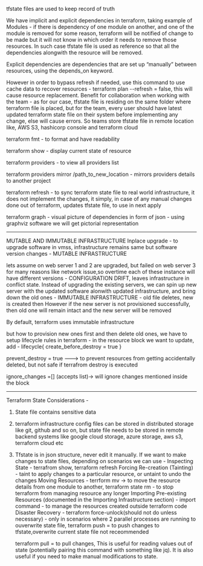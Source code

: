 tfstate files are used to keep record of truth

We have implicit and explicit dependencies in terraform, taking example of Modules - if there is dependency of one module on another, 
and one of the module is removed for some reason, terraform will be notified of change to be made but it will not know in which order it needs
to remove those resources.
In such case tfstate file is used as reference so that all the dependencies alongwith the resource will be removed. 


Explicit dependencies are dependencies that are set up “manually” between resources, using the depends_on keyword.


However in order to bypass refresh if needed, use this command to use cache data to recover resources - terraform plan --refresh = false, 
this will cause resource replacement. 
Benefit for collaboration when working with the team -
as for our case, tfstate file is residing on the same folder where terraform file is placed, but for the team, every user should have latest 
updated terraform state file on their system before implementing any change, else will cause errors.
So teams store tfstate file in remote location like, AWS S3, hashicorp console and terraform cloud

terraform fmt - to format and have readability

terraform show - display current state of resource

terraform providers - to view all providers list

terraform providers mirror /path_to_new_location - mirrors providers details to another project

terraform refresh - to sync terraform state file to real world infrastructure, it does not implement the changes, it simply, in case of any manual changes done out of terraform, updates tfstate file, to use in next apply

terraform graph - visual picture of dependencies in form of json - using graphviz software we will get pictorial representation

--------------------------------------
MUTABLE AND IMMUTABLE INFRASTRUCTURE
Inplace upgrade - to upgrade software in vmss, infrastructure remains same but software version changes - MUTABLE INFRASTRUCTURE

lets assume on web server 1 and 2 are upgraded, but failed on web server 3 for many reasons like network issue,so overtime each of these instance will have different versions - CONFIGURATION DRIFT, leaves infrastructure in conflict state.
Instead of upgrading the existing servers, we can spin up new server with the updated software alonwith updated infrastructure, and bring down the 
old ones - IMMUTABLE INFRASTRUCTURE - old file deletes, new is created then
However if the new server is not provisioned successfully, then old one will remain intact and the new server will be removed

By default, terraform uses immutable infrastructure

but how to provision new ones first and then delete old ones, we have to setup lifecycle rules in terraform -
in the resource block we want to update, add -
lifecycle{
    create_before_destroy = true
}

prevent_destroy = true ---> to prevent resources from getting accidentally deleted, but not safe if terrafrom destroy is executed

ignore_changes =[] (accepts list)-> will ignore changes mentioned inside the block

--------------------------------------
Terraform State Considerations -
1. State file contains sensitive data
2. terraform infrastructure config files can be stored in distributed storage like git, github and so on, but state file needs to be stored in 
    remote backend systems like google cloud storage, azure storage, aws s3, terraform cloud etc
3. Tfstate is in json structure, never edit it manually. If we want to make changes to state files, depending on scenarios we can use -
    Inspecting State - terrafrom show, terraform refresh
    Forcing Re-creation (Tainting) - taint to apply changes to a particular resource, or untaint to undo the changes
    Moving Resources - terrform mv -> to move the resource details from one module to another, terraform state rm - to stop terraform from managing resource any longer
    Importing Pre-existing Resources (documented in the Importing Infrastructure section) - import command - to manage the resources created outside terraform code
    Disaster Recovery - terraform force-unlock(should not do unless necessary) - only in scenarios where 2 parallel processes are running to ouverwrite state file, 
     terraform push = to push changes to tfstate,overwrite current state file not receommended
     
     terraform pull = to pull changes, This is useful for reading values out of state (potentially pairing this command with something like jq). It is also useful if you need to make manual modifications to state.

